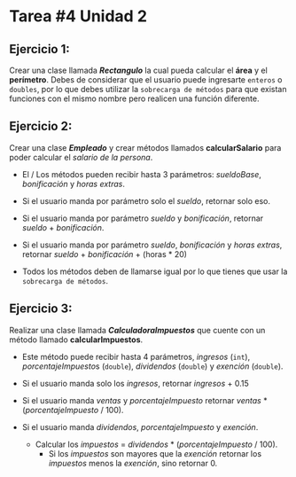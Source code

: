 # Tarea #4 Unidad 2
## Ejercicio 1:
Crear una clase llamada ***Rectangulo*** la cual pueda calcular el **área** y el **perímetro**. Debes de considerar que el usuario puede ingresarte ```enteros``` o ```doubles```, por lo que debes utilizar la ```sobrecarga de métodos``` para que existan funciones con el mismo nombre pero realicen una función diferente.

## Ejercicio 2:
Crear una clase ***Empleado*** y crear métodos llamados **calcularSalario** para poder calcular el *salario de la persona*.
- El / Los métodos pueden recibir hasta 3 parámetros: *sueldoBase*, *bonificación* y *horas extras*.

- Si el usuario manda por parámetro solo el *sueldo*, retornar solo eso.

- Si el usuario manda por parámetro *sueldo* y *bonificación*, retornar *sueldo* + *bonificación*.

- Si el usuario manda por parámetro *sueldo*, *bonificación* y *horas extras*, retornar *sueldo* + *bonificación* + (horas * 20)

- Todos los métodos deben de llamarse igual por lo que tienes que usar la ```sobrecarga de métodos```.

## Ejercicio 3:
Realizar una clase llamada ***CalculadoraImpuestos*** que cuente con un método llamado **calcularImpuestos**.

- Este método puede recibir hasta 4 parámetros, *ingresos* (```int```), *porcentajeImpuesto*s (```double```), *dividendos* (```double```) y *exención* (```double```).

- Si el usuario manda solo los *ingresos*, retornar *ingresos* + 0.15

- Si el usuario manda *ventas* y *porcentajeImpuesto* retornar *ventas* * (*porcentajeImpuesto* / 100).

- Si el usuario manda *dividendos*, *porcentajeImpuesto* y *exención*.
  - Calcular los *impuestos* = *dividendos* * (*porcentajeImpuesto* / 100).
     - Si los *impuestos* son mayores que la *exención* retornar los *impuestos* menos la *exención*, sino retornar 0.
    